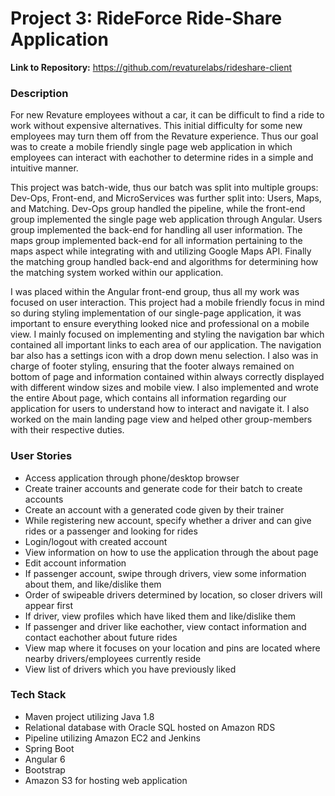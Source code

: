 # Project 3: RideForce Ride-Share Application #

**Link to Repository:** https://github.com/revaturelabs/rideshare-client

### Description ###

For new Revature employees without a car, it can be difficult to find a ride to work without expensive alternatives.
This initial difficulty for some new employees may turn them off from the Revature experience.
Thus our goal was to create a mobile friendly single page web application in which employees can interact with eachother to determine rides in a simple and intuitive manner.

This project was batch-wide, thus our batch was split into multiple groups: Dev-Ops, Front-end, and MicroServices was further split into: Users, Maps, and Matching. Dev-Ops group handled the pipeline, while the front-end group implemented the single page web application through Angular. Users group implemented the back-end for handling all user information. The maps group implemented back-end for all information pertaining to the maps aspect while integrating with and utilizing Google Maps API. Finally the matching group handled back-end and algorithms for determining how the matching system worked within our application.

I was placed within the Angular front-end group, thus all my work was focused on user interaction. This project had a mobile friendly focus in mind so during styling implementation of our single-page application, it was important to ensure everything looked nice and professional on a mobile view. I mainly focused on implementing and styling the navigation bar which contained all important links to each area of our application. The navigation bar also has a settings icon with a drop down menu selection. I also was in charge of footer styling, ensuring that the footer always remained on bottom of page and information contained within always correctly displayed with different window sizes and mobile view. I also implemented and wrote the entire About page, which contains all information regarding our application for users to understand how to interact and navigate it. I also worked on the main landing page view and helped other group-members with their respective duties.
	
### User Stories ###

* Access application through phone/desktop browser
* Create trainer accounts and generate code for their batch to create accounts
* Create an account with a generated code given by their trainer
* While registering new account, specify whether a driver and can give rides or a passenger and looking for rides
* Login/logout with created account 
* View information on how to use the application through the about page
* Edit account information
* If passenger account, swipe through drivers, view some information about them, and like/dislike them
* Order of swipeable drivers determined by location, so closer drivers will appear first
* If driver, view profiles which have liked them and like/dislike them
* If passenger and driver like eachother, view contact information and contact eachother about future rides
* View map where it focuses on your location and pins are located where nearby drivers/employees currently reside
* View list of drivers which you have previously liked 

### Tech Stack ###

* Maven project utilizing Java 1.8
* Relational database with Oracle SQL hosted on Amazon RDS
* Pipeline utilizing Amazon EC2 and Jenkins
* Spring Boot
* Angular 6
* Bootstrap
* Amazon S3 for hosting web application


